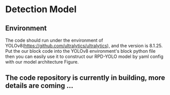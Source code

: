 # Detection Model


## Environment
The code should run under the environment of YOLOv8(https://github.com/ultralytics/ultralytics), and the version is 8.1.25. 
Put the our block code into the YOLOv8 environment's block python file then you can easily use it to construct our RPD-YOLO model by yaml config with our model architecture Figure. 


## The code repository is currently in building, more details are coming   ...

